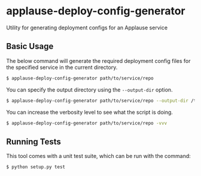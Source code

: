 # applause-deploy-config-generator

Utility for generating deployment configs for an Applause service

## Basic Usage

The below command will generate the required deployment config files for the specified service in the current directory.

```bash
$ applause-deploy-config-generator path/to/service/repo
```

You can specify the output directory using the `--output-dir` option.

```bash
$ applause-deploy-config-generator path/to/service/repo --output-dir /tmp
```

You can increase the verbosity level to see what the script is doing.

```bash
$ applause-deploy-config-generator path/to/service/repo -vvv
```

## Running Tests

This tool comes with a unit test suite, which can be run with the command:

```bash
$ python setup.py test
```
